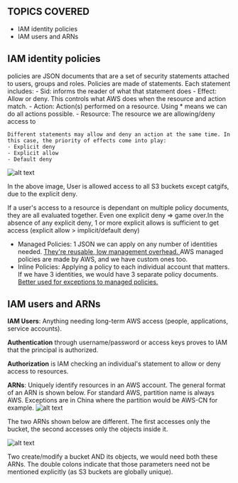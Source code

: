 ## TOPICS COVERED
- IAM identity policies
- IAM users and ARNs

## IAM identity policies
policies are JSON documents that are a set of security statements attached to users, groups and roles. Policies are made of statements. Each statement includes:
    - Sid: informs the reader of what that statement does
    - Effect: Allow or deny. This controls what AWS does when the resource and action match.
    - Action: Action(s) performed on a resource. Using * means we can do all actions possible.
    - Resource: The resource we are allowing/deny access to
    
    Different statements may allow and deny an action at the same time. In this case, the priority of effects come into play:
    - Explicit deny
    - Explicit allow
    - Default deny 

![alt text](<Screenshots/Screenshot 2024-05-20 at 3.50.17 PM.png>)

In the above image, User is allowed access to all S3 buckets except catgifs, due to the explicit deny.

If a user's access to a resource is dependant on multiple policy documents, they are all evaluated together. Even one explicit deny => game over.In the absence of any explicit deny, 1 or more explicit allows is sufficient to get access (explicit allow > implicit/default deny)

- Managed Policies: 1 JSON we can apply on any number of identities needed. <ins> They're reusable, low management overhead. </ins> AWS managed policies are made by AWS, and we have custom ones too. 
- Inline Policies: Applying a policy to each individual account that matters. If we have 3 identities, we would have 3 separate policy documents. <ins>Better used for exceptions to managed policies.</ins> 

## IAM users and ARNs
**IAM Users**: Anything needing long-term AWS access (people, applications, service accounts).

**Authentication** through username/password or access keys proves to IAM that the principal is authorized. 

**Authorization** is IAM checking an individual's statement to allow or deny access to resources.

**ARNs**: Uniquely identify resources in an AWS account. The general format of an ARN is shown below. For standard AWS, partition name is always AWS. Exceptions are in China where the partition would be AWS-CN for example. 
![alt text](<Screenshots/Screenshot 2024-05-20 at 4.23.34 PM.png>)

The two ARNs shown below are different. The first accesses only the bucket, the second accesses only the objects inside it.

![alt text](<Screenshots/Screenshot 2024-05-20 at 4.21.30 PM.png>)

Two create/modify a bucket AND its objects, we would need both these ARNs. The double colons indicate that those parameters need not be mentioned explicitly (as S3 buckets are globally unique). 

